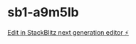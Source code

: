 # sb1-a9m5lb

[Edit in StackBlitz next generation editor ⚡️](https://stackblitz.com/~/github.com/swa0408/sb1-a9m5lb)
